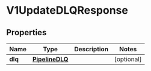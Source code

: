 
# V1UpdateDLQResponse

## Properties
Name | Type | Description | Notes
------------ | ------------- | ------------- | -------------
**dlq** | [**PipelineDLQ**](PipelineDLQ.md) |  |  [optional]



